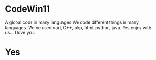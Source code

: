 # CodeWin11
A global code in many languages
We code different things in many languages.
We've used dart, C++, php, html, python, java.
Yes enjoy with us...
I love you.
# Yes
